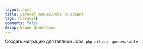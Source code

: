 ```yaml
---
layout: post
title: Laravel Queues/Jobs (Очереди)
tags: [Laravel]
comments: false
Автор: Вадим Двоеглазов
---
```


Создать миграцию для таблицы Jobs:
`php artisan queues:table`
